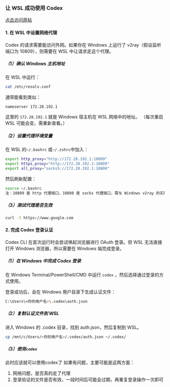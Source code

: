 ### 让 WSL 成功使用 Codex

[点击访问原帖](https://linux.do/t/topic/1002178)

#### **1. 在 WSL 中设置网络代理**

Codex 的请求需要能访问外网。如果你在 Windows 上运行了 v2ray（假设监听端口为 10809），则需要在 WSL 中让请求走这个代理。

##### **（1）确认 Windows 主机地址**

在 WSL 中运行：

```bash
cat /etc/resolv.conf
```

通常能看到类似：

```undefined
nameserver 172.28.192.1
```

这里的 `172.28.192.1` 就是 Windows 宿主机在 WSL 网络中的地址。 （每次重启 WSL 可能会变，需重新查看。）

##### **（2）设置代理环境变量**

在 WSL 的`~/.bashrc` 或`~/.zshrc`中加入：

```bash
export http_proxy="http://172.28.192.1:10809"
export https_proxy="http://172.28.192.1:10809"
export all_proxy="socks5://172.28.192.1:10808"
```

然后刷新配置：

```bash
source ~/.bashrc
注：10809 是 http 代理端口，10808 是 socks 代理端口，需与 Windows v2ray 的实际端口保持一致。
```

##### **（3）测试代理是否生效**

```bash
curl -I https://www.google.com
```

#### **2. 完成 Codex 登录认证**

Codex CLI 在首次运行时会尝试唤起浏览器进行 OAuth 登录。但 WSL 无法直接打开 Windows 浏览器，所以需要在 Windows 端完成登录。

##### **（1）在 Windows 中完成 Codex 登录**

在 Windows Terminal/PowerShell/CMD 中运行 `codex` ，然后选择通过登录的方式使用。

登录成功后，会在 Windows 用户目录下生成认证文件：

```bash
C:\Users\<你的用户名>\.codex\auth.json
```

##### **（2）复制认证文件到 WSL**

进入 Windows 的 .codex 目录，找到 auth.json，然后复制到 WSL。

```bash
cp /mnt/c/Users/<你的用户名>/.codex/auth.json ~/.codex/
```

##### **（3**）**使用`codex`**

此时应该就可以使用codex了 如果有问题，主要可能是这两方面：

1. 网络问题，是否真的走了代理
2. 登录验证的文件是否有效，一段时间后可能会过期，再重复登录操作一次即可